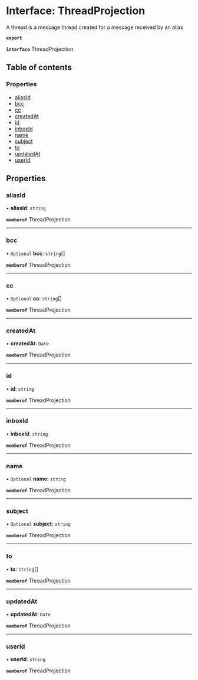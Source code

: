 # Interface: ThreadProjection

A thread is a message thread created for a message received by an alias

**`export`**

**`interface`** ThreadProjection

## Table of contents

### Properties

- [aliasId](ThreadProjection.md#aliasid)
- [bcc](ThreadProjection.md#bcc)
- [cc](ThreadProjection.md#cc)
- [createdAt](ThreadProjection.md#createdat)
- [id](ThreadProjection.md#id)
- [inboxId](ThreadProjection.md#inboxid)
- [name](ThreadProjection.md#name)
- [subject](ThreadProjection.md#subject)
- [to](ThreadProjection.md#to)
- [updatedAt](ThreadProjection.md#updatedat)
- [userId](ThreadProjection.md#userid)

## Properties

### aliasId

• **aliasId**: `string`

**`memberof`** ThreadProjection

___

### bcc

• `Optional` **bcc**: `string`[]

**`memberof`** ThreadProjection

___

### cc

• `Optional` **cc**: `string`[]

**`memberof`** ThreadProjection

___

### createdAt

• **createdAt**: `Date`

**`memberof`** ThreadProjection

___

### id

• **id**: `string`

**`memberof`** ThreadProjection

___

### inboxId

• **inboxId**: `string`

**`memberof`** ThreadProjection

___

### name

• `Optional` **name**: `string`

**`memberof`** ThreadProjection

___

### subject

• `Optional` **subject**: `string`

**`memberof`** ThreadProjection

___

### to

• **to**: `string`[]

**`memberof`** ThreadProjection

___

### updatedAt

• **updatedAt**: `Date`

**`memberof`** ThreadProjection

___

### userId

• **userId**: `string`

**`memberof`** ThreadProjection
